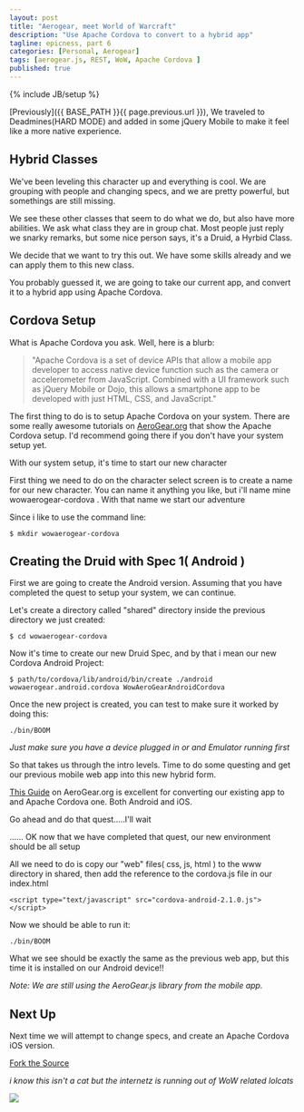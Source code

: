 ```yaml
---
layout: post
title: "Aerogear, meet World of Warcraft"
description: "Use Apache Cordova to convert to a hybrid app"
tagline: epicness, part 6
categories: [Personal, Aerogear]
tags: [aerogear.js, REST, WoW, Apache Cordova ]
published: true
---
```

{% include JB/setup %}

[Previously]({{ BASE_PATH }}{{ page.previous.url }}),  We traveled to Deadmines(HARD MODE) and added in some jQuery Mobile to make it feel like a more native experience.

## Hybrid Classes

We've been leveling this character up and everything is cool.  We are grouping with people and changing specs, and we are pretty powerful, but somethings are still missing.

We see these other classes that seem to do what we do, but also have more abilities.  We ask what class they are in group chat.  Most people just reply we snarky remarks,  but some nice person says, it's a Druid,  a Hyrbid Class.

We decide that we want to try this out.  We have some skills already and we can apply them to this new class.

You probably guessed it, we are going to take our current app, and convert it to a hybrid app using Apache Cordova.

## Cordova Setup

What is Apache Cordova you ask. Well, here is a blurb:

> "Apache Cordova is a set of device APIs that allow a mobile app developer to access native device function such as the camera or accelerometer from JavaScript. Combined with a UI framework such as jQuery Mobile or Dojo, this allows a smartphone app to be developed with just HTML, CSS, and JavaScript."

The first thing to do is to setup Apache Cordova on your system.  There are some really awesome tutorials on [AeroGear.org](http://aerogear.org/) that show the Apache Cordova setup.  I'd recommend going there if you don't have your system setup yet.

With our system setup, it's time to start our new character

First thing we need to do on the character select screen is to create a name for our new character.  You can name it anything you like,  but i'll name mine wowaerogear-cordova  .  With that name we start our adventure

Since i like to use the command line:

    $ mkdir wowaerogear-cordova


## Creating the Druid with Spec 1( Android )

First we are going to create the Android version.  Assuming that you have completed the quest to setup your system, we can continue.

Let's create a directory called "shared" directory inside the previous directory we just created:

    $ cd wowaerogear-cordova

Now it's time to create our new Druid Spec, and by that i mean our new Cordova Android Project:

	$ path/to/cordova/lib/android/bin/create ./android wowaerogear.android.cordova WowAeroGearAndroidCordova

Once the new project is created, you can test to make sure it worked by doing this:

	./bin/BOOM

*Just make sure you have a device plugged in or and Emulator running first*


So that takes us through the intro levels.  Time to do some questing and get our previous mobile web app into this new hybrid form.


[This Guide](http://aerogear.org/docs/guides/HTML5ToHybridWithCordova/) on AeroGear.org is excellent for converting our existing app to and Apache Cordova one.  Both Android and iOS.

Go ahead and do that quest.....I'll wait


...... OK now that we have completed that quest, our new environment should be all setup


All we need to do is copy our "web" files( css, js, html ) to the www directory in shared,  then add the reference to the cordova.js file in our index.html

	<script type="text/javascript" src="cordova-android-2.1.0.js"></script>

Now we should be able to run it:

	./bin/BOOM

What we see should be exactly the same as the previous web app, but this time it is installed on our Android device!!

*Note: We are still using the AeroGear.js library from the mobile app.*

## Next Up

Next time we will attempt to change specs, and create an Apache Cordova iOS version.


[Fork the Source](https://github.com/lholmquist/WoWAerogear-cordova)

*i know this isn't a cat but the internetz is running out of WoW related lolcats*

![](http://i.chzbgr.com/completestore/2009/2/19/128795107405299186.jpg)



